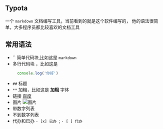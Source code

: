 ## Typota

一个 `markdown` 文档编写工具，当前看到的就是这个软件编写的，
他的语法很简单，大多程序员都比较喜欢的文档工具

## 常用语法

- `` 简单代码块,比如这是 `markdown`
- 多行代码块 ，比如这是 
    ```js
      console.log('你好')
    ```
- `##` 标题
- `**` 加粗，比如这是 **加粗** 字体
- 链接 [百度](https://www.baidu.com)
- 图片 ![图片](https://xxx.xx.xx)
- 带数字列表
- 不到数字列表
- 代办和已办  `- [x] 已办 `; `- [ ] 代办`
